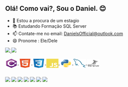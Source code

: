 ## Olá! Como vai?, Sou o Daniel. 😊

- 🔭 Estou a procura de um estagio
- 📚 Estudando Formação SQL Server
- 📫 Contate-me no email: DanielsOfficial@outlook.com
- 😄 Pronome : Ele/Dele

<div>
  <a href="https://github.com/DanielsOfficial0102">
  <img height="180em" src="https://github-readme-stats.vercel.app/api?username=DanielsOfficial0102&show_icons=true&theme=radical&include_all_commits=true&count_private=true"/>
  <img height="180em" src="https://github-readme-stats.vercel.app/api/top-langs/?username=DanielsOfficial0102&layout=compact&langs_count=7&theme=radical"/>
</div>
  
<div style="display: inline_block"><br>
  <img align="center" alt="Daniel-Csharp" height="30" width="40" src="https://raw.githubusercontent.com/devicons/devicon/master/icons/csharp/csharp-original.svg">
  <img align="center" alt="Daniel-HTML" height="30" width="40" src="https://raw.githubusercontent.com/devicons/devicon/master/icons/html5/html5-original.svg">
  <img align="center" alt="Daniel-CSS" height="30" width="40" src="https://raw.githubusercontent.com/devicons/devicon/master/icons/css3/css3-original.svg">
  <img align="center" alt="Daniel-Js" height="30" width="40" src="https://raw.githubusercontent.com/devicons/devicon/master/icons/javascript/javascript-plain.svg">
  <img align="center" alt="Daniel-Python" height="30" width="40" src="https://raw.githubusercontent.com/devicons/devicon/master/icons/python/python-original.svg">
  <img align="center" alt="Daniel-Python" height="30" width="40" src="https://raw.githubusercontent.com/devicons/devicon/master/icons/mysql/mysql-original.svg">
  <img align="center" alt="Daniel-Python" height="30" width="40" src="https://raw.githubusercontent.com/devicons/devicon/master/icons/microsoftsqlserver/microsoftsqlserver-plain-wordmark.svg">
</div>
  
  ##

  <div> 
  <a href = "https://github.com/DanielsOfficial0102"><img src="https://img.shields.io/badge/GitHub-100000?style=for-the-badge&logo=github&logoColor=white" 
target="_blank"></a>
  <a href = "https://www.instagram.com/_itsdaniels/"><img src="https://img.shields.io/badge/Instagram-E4405F?style=for-the-badge&logo=instagram&logoColor=white"
target="_blank"></a>
  <a href="https://www.linkedin.com/in/daniellopesbragasantos/" target="_blank"><img src="https://img.shields.io/badge/-LinkedIn-%230077B5?style=for-the-badge&logo=linkedin&logoColor=white" 
target="_blank"></a> 
  <a href = "mailto:DanielsOfficial@outlook.com"><img src="https://img.shields.io/badge/Microsoft_Outlook-0078D4?style=for-the-badge&logo=microsoft-outlook&logoColor=white" 
target="_blank"></a>
  <a href = "https://open.spotify.com/playlist/230M9Fa6CHzgdi7rED0vBM?si=b825d1a3c8c24835"><img src="https://img.shields.io/badge/Spotify-1ED760?&style=for-the-badge&logo=spotify&logoColor=white"
target="_blank"></a>
  <a href = "https://steamcommunity.com/id/DanielsOfficial/"><img src="https://img.shields.io/badge/Steam-000000?style=for-the-badge&logo=steam&logoColor=white"
target="_blank"></a>
  <a href = "https://account.xbox.com/pt-br/profile?gamertag=Daniel%20Lopes255"><img src="https://img.shields.io/badge/Xbox-107C10?style=for-the-badge&logo=xbox&logoColor=white"
target="_blank"></a>
    
  </div>

